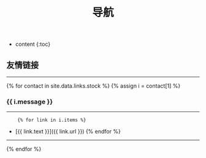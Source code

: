 ﻿---
layout: page
title: 导航
permalink: /stock/
icon: glyphicon-paperclip
---

* content
{:toc}

## 友情链接

-----

{% for contact in site.data.links.stock %}
	{% assign i = contact[1] %}
### {{ i.message }}
---
		{% for link in i.items %}
- [{{ link.text }}]({{ link.url }}) 
		{% endfor %}

---
{% endfor %}

